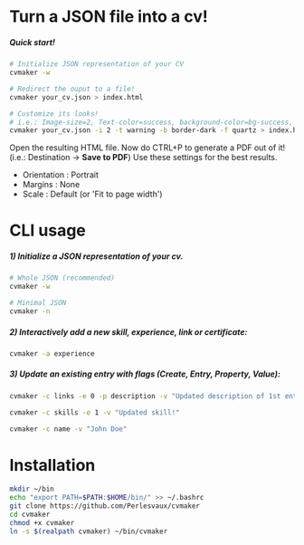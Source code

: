 # Turn a JSON file into a cv! 

##### Quick start!
```bash
# Initialize JSON representation of your CV 
cvmaker -w

# Redirect the ouput to a file!
cvmaker your_cv.json > index.html

# Customize its looks!
# i.e.: Image-size=2, Text-color=success, background-color=bg-success, flavor=quartz
cvmaker your_cv.json -i 2 -t warning -b border-dark -f quartz > index.html
```

Open the resulting HTML file. Now do CTRL+P to generate a PDF out of it! (i.e.: Destination -> **Save to PDF**) 
Use these settings for the best results.
- Orientation : Portrait
- Margins : None
- Scale : Default (or 'Fit to page width')


# CLI usage
##### 1) Initialize a JSON representation of your cv.
```bash
# Whole JSON (recommended)
cvmaker -w 
```

```bash
# Minimal JSON
cvmaker -n  
```

##### 2) Interactively add a new skill, experience, link or certificate:
```bash
cvmaker -a experience
```
##### 3) Update an existing entry with flags (Create, Entry, Property, Value):
```bash
cvmaker -c links -e 0 -p description -v "Updated description of 1st entry at links section"
```

```bash
cvmaker -c skills -e 1 -v "Updated skill!"
```

```bash
cvmaker -c name -v "John Doe"
```

# Installation
```bash
mkdir ~/bin
echo "export PATH=$PATH:$HOME/bin/" >> ~/.bashrc
git clone https://github.com/Perlesvaux/cvmaker
cd cvmaker
chmod +x cvmaker
ln -s $(realpath cvmaker) ~/bin/cvmaker

```

